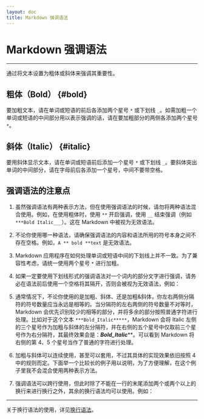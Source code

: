 ```yaml
---
layout: doc
title: Markdown 强调语法
---
```

# Markdown 强调语法

----

通过将文本设置为粗体或斜体来强调其重要性。

## 粗体（Bold） {#bold}

要加粗文本，请在单词或短语的前后各添加两个星号 `*` 或下划线 `_`。如需加粗一个单词或短语的中间部分用以表示强调的话，请在要加粗部分的两侧各添加两个星号 `*`。

<DemoBlock :list="[
  'I just love **bold text**.',
  'I just love __bold text__.Love**is**bold',
  'Love**is**bold'
]" />

## 斜体（Italic） {#italic}

要用斜体显示文本，请在单词或短语前后添加一个星号 `*` 或下划线 `_`。要斜体突出单词的中间部分，请在字母前后各添加一个星号，中间不要带空格。

<DemoBlock :list="[
  'Italicized text is the *cat\'s meow*.',
  'Italicized text is the _cat\'s meow_.',
  'Love*is*bold'
]" />

## 强调语法的注意点

1. 虽然强调语法有两种表示方法，但在使用强调语法的时候，请勿将两种语法混合使用。例如，在使用粗体时，使用 `**` 开启强调，使用 `__` 结束强调（例如 `***Bold Italic___`）。这在 Markdown 中被视为无效语法。

2. 不论你使用哪一种语法，请确保强调语法的内容和语法所用的符号本身之间不存在空格。例如，`A ** bold **text` 是无效语法。

3. Markdown 应用程序在如何处理单词或短语中间的下划线上并不一致。为了兼容性考虑，请统一使用两个星号 `*` 进行加粗。

<UsageTable :list="[
  [ 'ch**eck**mark', 'ch__eck__mark'],
  [ 'Love is **bold**.', 'Love is __bold__.']
  ]"
  :labels="{
    first: '建议使用',
    second: '不建议使用',
  }"
  :colors="{
    firstBg: 'var(--usagetable-c-bg-correct)',
    secondBg: 'var(--usagetable-c-bg-wrong)',
  }"
/>

4. 如果一定要使用下划线形式的强调语法对一个词内的部分文字进行强调，请务必在语法前后使用一个空格将其隔开，否则会被视为无效语法，例如：

<DemoBlock :list="[
  'node_package_manager',
  'node _package_ manager'
]" />

5. 通常情况下，不论你使用的是加粗、斜体、还是加粗&斜体，你左右两侧分隔符的符号数量应当永远是相等的。当分隔符的左右两侧的符号数量不对等时，Markdown 会优先识别较少的相等的部分，并将多余的部分按照普通字符进行处理。比如对于这个文本 `***Bold_Italic*****`，Markdown 会将 Italic 左侧的三个星号作为加粗与斜体的左分隔符，并在右侧的五个星号中仅取前三个星号作为右分隔符，其最终效果会是：***Bold_Italic*****。可以看到 Markdown 将右侧的第 4、5 个星号当作了普通的字符进行处理。

6. 加粗与斜体可以连续使用，甚至可以套用，不过其具体的实现效果依旧按照 4 中的规则而定。下面举一个比较长的例子用以说明，为了方便理解，在这个例子里我不会混合使用两种表示方法。

<DemoBlock :list="[
  '**This is *Markdown***, *and the text in **THIS section** is bolded.*'
]" />

7. 强调语法可以跨行使用，但此时除了不能在一行的末尾添加两个或两个以上的换行来进行换行之外，其余的换行语法均可以使用。例如：

<DemoBlock :list="[
  '**foo\nbar**',
  '**foo\<br>bar**'
]" />

----

关于换行语法的使用，详见[换行语法][p:line-breaks]。

[p:line-breaks]: ./para-and-line-breaks.md#line-breaks
